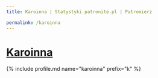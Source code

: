 ```yaml
---
title: Karoinna | Statystyki patronite.pl | Patromierz

permalink: /karoinna
---
```


# [Karoinna](https://patronite.pl/karoinna)

{% include profile.md name="karoinna" prefix="k" %}
